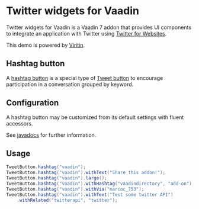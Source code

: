 # Twitter widgets for Vaadin

Twitter widgets for Vaadin is a Vaadin 7 addon that provides UI components 
to integrate an application with Twitter using [Twitter for Websites](https://dev.twitter.com/web/overview).

This demo is powered by [Viritin](https://vaadin.com/directory#!addon/viritin).

## Hashtag button

A [hashtag button](https://dev.twitter.com/web/tweet-button/hashtag-button) is a special type of 
[Tweet button](https://dev.twitter.com/web/tweet-button) to encourage participation in a conversation grouped by keyword.

## Configuration

A hashtag button may be customized from its default settings with fluent accessors.

See [javadocs](https://vaadindemo-mbf.rhcloud.com/docs/twitter-widgets/api/org/vaadin/addon/twitter/TweetButton.html) 
for further information.

 
## Usage

```java
TweetButton.hashtag("vaadin");
TweetButton.hashtag("vaadin").withText("Share this addon!");
TweetButton.hashtag("vaadin").large();
TweetButton.hashtag("vaadin").withHashtag("vaadindirectory", "add-on");
TweetButton.hashtag("vaadin").withVia("marcoc_753");
TweetButton.hashtag("vaadin").withText("Test some twitter API")
    .withRelated("twitterapi", "twitter");
```